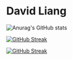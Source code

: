 # David Liang

![Anurag's GitHub stats](https://github-readme-stats.vercel.app/api?username=brick-ninja&show_icons=true&theme=radical)

[![GitHub Streak](https://streak-stats.demolab.com?user=brick-ninja&theme=github-green-purple&border_radius=6&date_format=j%2Fn%5B%2FY%5D&background=151F2B&border=0F3705BE&stroke=DD2727&ring=DD2727&fire=DD2727&currStreakNum=DD2727&sideNums=DD2727)](https://git.io/streak-stats)

[![GitHub Streak](https://streak-stats.demolab.com?user=&theme=highcontrast&border_radius=6.6&date_format=j%2Fn%5B%2FY%5D&mode=weekly)](https://git.io/streak-stats)
